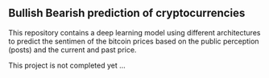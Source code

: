 ## Bullish Bearish prediction of cryptocurrencies
This repository contains a deep learning model using different architectures to predict the sentimen of the bitcoin prices based on the public perception (posts) and the current and past price.

This project is not completed yet ...